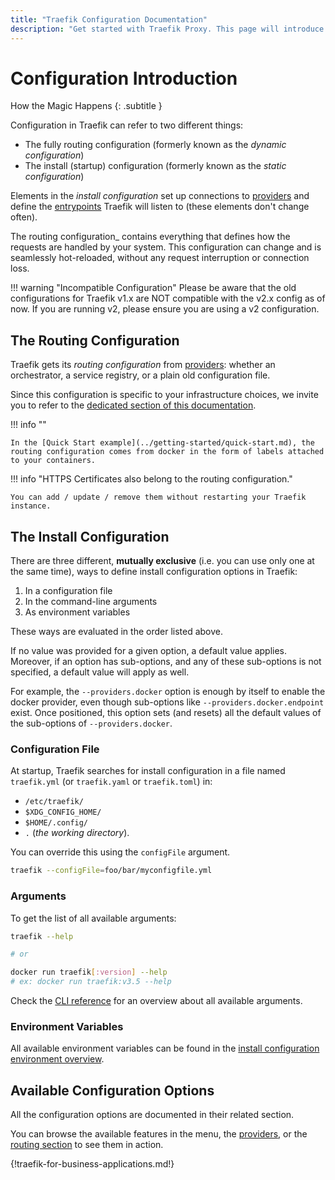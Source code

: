 ```yaml
---
title: "Traefik Configuration Documentation"
description: "Get started with Traefik Proxy. This page will introduce you to the routing and install configurations. Read the technical documentation."
---
```


# Configuration Introduction

How the Magic Happens
{: .subtitle }

Configuration in Traefik can refer to two different things:

- The fully routing configuration (formerly known as the _dynamic configuration_)
- The install (startup) configuration (formerly known as the _static configuration_)

Elements in the _install configuration_ set up connections to [providers](../providers/overview.md) and define the [entrypoints](../routing/entrypoints.md) Traefik will listen to (these elements don't change often).

The routing configuration_ contains everything that defines how the requests are handled by your system.
This configuration can change and is seamlessly hot-reloaded, without any request interruption or connection loss.

!!! warning "Incompatible Configuration"
    Please be aware that the old configurations for Traefik v1.x are NOT compatible with the v2.x config as of now.
    If you are running v2, please ensure you are using a v2 configuration.

## The Routing Configuration

Traefik gets its _routing configuration_ from [providers](../providers/overview.md): whether an orchestrator, a service registry, or a plain old configuration file.

Since this configuration is specific to your infrastructure choices, we invite you to refer to the [dedicated section of this documentation](../routing/overview.md).

!!! info ""

    In the [Quick Start example](../getting-started/quick-start.md), the routing configuration comes from docker in the form of labels attached to your containers.

!!! info "HTTPS Certificates also belong to the routing configuration."

    You can add / update / remove them without restarting your Traefik instance.

## The Install Configuration

There are three different, **mutually exclusive** (i.e. you can use only one at the same time), ways to define install configuration options in Traefik:

1. In a configuration file
1. In the command-line arguments
1. As environment variables

These ways are evaluated in the order listed above.

If no value was provided for a given option, a default value applies.
Moreover, if an option has sub-options, and any of these sub-options is not specified, a default value will apply as well.

For example, the `--providers.docker` option is enough by itself to enable the docker provider, even though sub-options like `--providers.docker.endpoint` exist.
Once positioned, this option sets (and resets) all the default values of the sub-options of `--providers.docker`.

### Configuration File

At startup, Traefik searches for install configuration in a file named `traefik.yml` (or `traefik.yaml` or `traefik.toml`) in:

- `/etc/traefik/`
- `$XDG_CONFIG_HOME/`
- `$HOME/.config/`
- `.` (_the working directory_).

You can override this using the `configFile` argument.

```bash
traefik --configFile=foo/bar/myconfigfile.yml
```

### Arguments

To get the list of all available arguments:

```bash
traefik --help

# or

docker run traefik[:version] --help
# ex: docker run traefik:v3.5 --help
```

Check the [CLI reference](../reference/install-configuration/configuration-options.md "Link to CLI reference overview") for an overview about all available arguments.

### Environment Variables

All available environment variables can be found in the [install configuration environment overview](../reference/install-configuration/configuration-options.md).

## Available Configuration Options

All the configuration options are documented in their related section.

You can browse the available features in the menu, the [providers](../providers/overview.md), or the [routing section](../routing/overview.md) to see them in action.

{!traefik-for-business-applications.md!}
